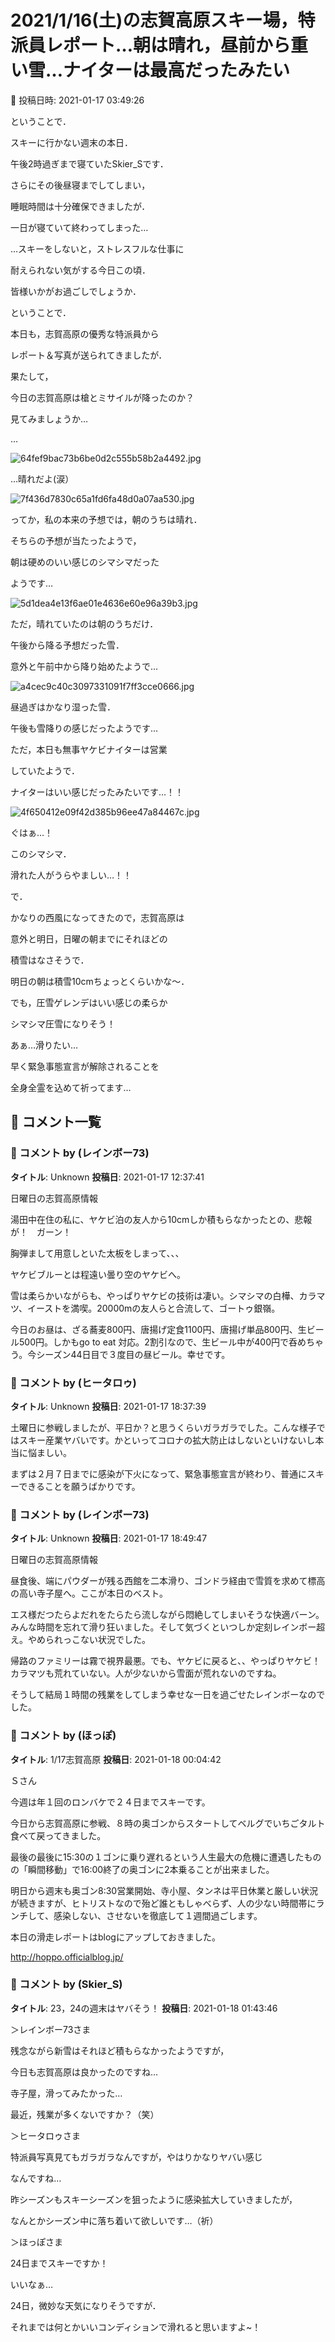 # 2021/1/16(土)の志賀高原スキー場，特派員レポート…朝は晴れ，昼前から重い雪…ナイターは最高だったみたい

📅 投稿日時: 2021-01-17 03:49:26

ということで．


スキーに行かない週末の本日．


午後2時過ぎまで寝ていたSkier_Sです．


さらにその後昼寝までしてしまい，


睡眠時間は十分確保できましたが．


一日が寝ていて終わってしまった…





…スキーをしないと，ストレスフルな仕事に


耐えられない気がする今日この頃．


皆様いかがお過ごしでしょうか．





ということで．


本日も，志賀高原の優秀な特派員から


レポート＆写真が送られてきましたが．





果たして，


今日の志賀高原は槍とミサイルが降ったのか？


見てみましょうか…





…




![64fef9bac73b6be0d2c555b58b2a4492.jpg](images/64fef9bac73b6be0d2c555b58b2a4492.jpg)




…晴れだよ(涙）




![7f436d7830c65a1fd6fa48d0a07aa530.jpg](images/7f436d7830c65a1fd6fa48d0a07aa530.jpg)




ってか，私の本来の予想では，朝のうちは晴れ．


そちらの予想が当たったようで，


朝は硬めのいい感じのシマシマだった


ようです…




![5d1dea4e13f6ae01e4636e60e96a39b3.jpg](images/5d1dea4e13f6ae01e4636e60e96a39b3.jpg)




ただ，晴れていたのは朝のうちだけ．


午後から降る予想だった雪．


意外と午前中から降り始めたようで…




![a4cec9c40c3097331091f7ff3cce0666.jpg](images/a4cec9c40c3097331091f7ff3cce0666.jpg)




昼過ぎはかなり湿った雪．


午後も雪降りの感じだったようです…





ただ，本日も無事ヤケビナイターは営業


していたようで．


ナイターはいい感じだったみたいです…！！




![4f650412e09f42d385b96ee47a84467c.jpg](images/4f650412e09f42d385b96ee47a84467c.jpg)




ぐはぁ…！


このシマシマ．


滑れた人がうらやましい…！！





で．


かなりの西風になってきたので，志賀高原は


意外と明日，日曜の朝までにそれほどの


積雪はなさそうで．


明日の朝は積雪10cmちょっとくらいかな～．


でも，圧雪ゲレンデはいい感じの柔らか


シマシマ圧雪になりそう！


あぁ…滑りたい…





早く緊急事態宣言が解除されることを


全身全霊を込めて祈ってます…

## 💬 コメント一覧

### 💬 コメント by (レインボー73)
**タイトル**: Unknown
**投稿日**: 2021-01-17 12:37:41

日曜日の志賀高原情報

湯田中在住の私に、ヤケビ泊の友人から10cmしか積もらなかったとの、悲報が！　ガーン！

胸弾まして用意しといた太板をしまって、、、

ヤケビブルーとは程遠い曇り空のヤケビへ。

雪は柔らかいながらも、やっぱりヤケビの技術は凄い。シマシマの白樺、カラマツ、イーストを満喫。20000mの友人らと合流して、ゴートゥ銀嶺。

今日のお昼は、ざる蕎麦800円、唐揚げ定食1100円、唐揚げ単品800円、生ビール500円。しかもgo to eat 対応。2割引なので、生ビール中が400円で呑めちゃう。今シーズン44日目で３度目の昼ビール。幸せです。

### 💬 コメント by (ヒータロゥ)
**タイトル**: Unknown
**投稿日**: 2021-01-17 18:37:39

土曜日に参戦しましたが、平日か？と思うくらいガラガラでした。こんな様子ではスキー産業ヤバいです。かといってコロナの拡大防止はしないといけないし本当に悩ましい。

まずは２月７日までに感染が下火になって、緊急事態宣言が終わり、普通にスキーできることを願うばかりです。

### 💬 コメント by (レインボー73)
**タイトル**: Unknown
**投稿日**: 2021-01-17 18:49:47

日曜日の志賀高原情報

昼食後、端にパウダーが残る西館を二本滑り、ゴンドラ経由で雪質を求めて標高の高い寺子屋へ。ここが本日のベスト。

エス様だつたらよだれをたらたら流しながら悶絶してしまいそうな快適バーン。みんな時間を忘れて滑り狂いました。そして気づくといつしか定刻レインボー超え。やめられっこない状況でした。

帰路のファミリーは霧で視界最悪。でも、ヤケビに戻ると、、やっぱりヤケビ！　カラマツも荒れていない。人が少ないから雪面が荒れないのですね。

そうして結局１時間の残業をしてしまう幸せな一日を過ごせたレインボーなのでした。

### 💬 コメント by (ほっぽ)
**タイトル**: 1/17志賀高原
**投稿日**: 2021-01-18 00:04:42

Ｓさん



今週は年１回のロンバケで２４日までスキーです。

今日から志賀高原に参戦、８時の奥ゴンからスタートしてベルグでいちごタルト食べて戻ってきました。



最後の最後に15:30の１ゴンに乗り遅れるという人生最大の危機に遭遇したものの「瞬間移動」で16:00終了の奥ゴンに2本乗ることが出来ました。



明日から週末も奥ゴン8:30営業開始、寺小屋、タンネは平日休業と厳しい状況が続きますが、ヒトリストなので殆ど誰ともしゃべらず、人の少ない時間帯にランチして、感染しない、させないを徹底して１週間過ごします。



本日の滑走レポートはblogにアップしておきました。



http://hoppo.officialblog.jp/

### 💬 コメント by (Skier_S)
**タイトル**: 23，24の週末はヤバそう！
**投稿日**: 2021-01-18 01:43:46

＞レインボー73さま

残念ながら新雪はそれほど積もらなかったようですが，

今日も志賀高原は良かったのですね…

寺子屋，滑ってみたかった…

最近，残業が多くないですか？（笑）



＞ヒータロゥさま

特派員写真見てもガラガラなんですが，やはりかなりヤバい感じ

なんですね…

昨シーズンもスキーシーズンを狙ったように感染拡大していきましたが，

なんとかシーズン中に落ち着いて欲しいです…（祈）



＞ほっぽさま

24日までスキーですか！

いいなぁ…

24日，微妙な天気になりそうですが．

それまでは何とかいいコンディションで滑れると思いますよ~！

